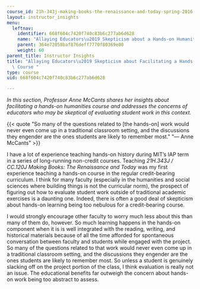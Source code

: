 ```yaml
---
course_id: 21h-343j-making-books-the-renaissance-and-today-spring-2016
layout: instructor_insights
menu:
  leftnav:
    identifier: 668f604c7420f740c83b6c277ab6d628
    name: "Allaying Educators\u2019 Skepticism about a Hands-on Humanities Course"
    parent: 364e72058baf876deff7770f80369e00
    weight: 60
parent_title: Instructor Insights
title: "Allaying Educators\u2019 Skepticism about Facilitating a Hands-on Humanities\
  \ Course "
type: course
uid: 668f604c7420f740c83b6c277ab6d628

---
```


_In this section, Professor Anne McCants shares her insights about facilitating a hands-on humanities course and addresses the concerns of educators who may be skeptical of evaluating student work in this context._

{{< quote "So many of the questions related to [the hands-on] work would never even come up in a traditional classroom setting, and the discussions they engender are the ones students are likely to remember most." "— Anne McCants" >}}

I have a lot of experience teaching hands-on history during MIT’s IAP term in a series of long-running non-credit courses. Teaching _21H.343J / CC.120J Making Books: The Renaissance and Today_ was my first experience teaching a hands-on course in the regular credit-bearing curriculum. I think for many faculty (especially in the humanities and social sciences where building things is not the curricular norm), the prospect of figuring out how to evaluate student work outside of traditional academic exercises is a daunting one. Indeed, there is often a good deal of skepticism about hands-on learning being too nebulous for a credit-bearing course.  

I would strongly encourage other faculty to worry much less about this than many of them do, however. So much learning happens in the hands-on component when it is is well integrated with the reading, writing, and historical materials because of all the time afforded for spontaneous conversation between faculty and students while engaged with the project. So many of the questions related to that work would never even come up in a traditional classroom setting, and the discussions they engender are the ones students are likely to remember most. So unless a student is genuinely slacking off on the project portion of the class, I think evaluation is really not an issue. The educational benefits far outweigh the concern about hands-on work being too abstract to assess.